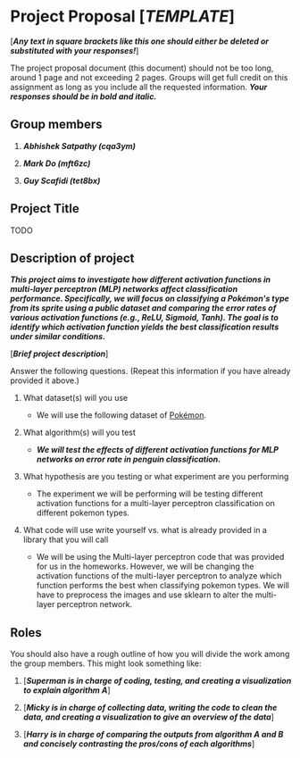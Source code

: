 # Project Proposal [___TEMPLATE___]

[___Any text in square brackets like this one should either be deleted or substituted with your responses!___]

The project proposal document (this document) should not be too long, around 1 page and not exceeding 2 pages.  Groups will get full credit on this assignment as long as you include all the requested information. ___Your responses should be in bold and italic.___ 

## Group members

1.  ***Abhishek Satpathy (cqa3ym)***

2.  ***Mark Do (mft6zc)***

3.  ***Guy Scafidi (tet8bx)***

## Project Title

TODO

## Description of project

***This project aims to investigate how different activation functions in multi-layer perceptron (MLP) networks affect classification performance. Specifically, we will focus on classifying a Pokémon's type from its sprite using a public dataset and comparing the error rates of various activation functions (e.g., ReLU, Sigmoid, Tanh). The goal is to identify which activation function yields the best classification results under similar conditions.***

[___Brief project description___]

Answer the following questions. (Repeat this information if you have already provided it above.)

1.  What dataset(s) will you use
    - We will use the following dataset of [Pokémon](https://www.kaggle.com/datasets/vishalsubbiah/pokemon-images-and-types/data?select=pokemon.csv).

2.  What algorithm(s) will you test
    - ***We will test the effects of different activation functions for MLP networks on error rate in penguin classification.***
      
3.  What hypothesis are you testing or what experiment are you
    performing
    - The experiment we will be performing will be testing different activation functions for a multi-layer perceptron classification on different pokemon types.

4.  What code will use write yourself vs. what is already provided in a
    library that you will call
    - We will be using the Multi-layer perceptron code that was provided for us in the homeworks. However, we will be changing the activation functions of the multi-layer perceptron to           analyze which function performs the best when classifying pokemon types. We will have to preprocess the images and use sklearn to alter the multi-layer perceptron network.

## Roles
You should also have a rough outline of how you will divide the work
among the group members. This might look something like:

1.  [___Superman is in charge of coding, testing, and creating a
    visualization to explain algorithm A___]

2.  [___Micky is in charge of collecting data, writing the code to clean
    the data, and creating a visualization to give an overview of the
    data___]

3.  [___Harry is in charge of comparing the outputs from
    algorithm A and B and concisely contrasting the pros/cons of each
    algorithms___]

